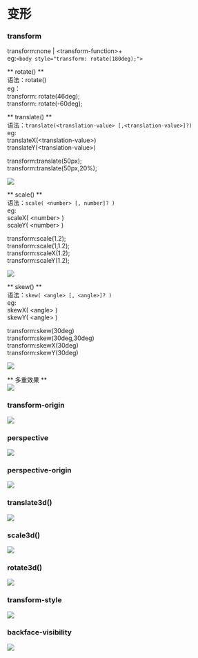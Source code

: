 # 变形  

### transform  
transform:none | \<transform-function\>+  
eg:`<body style="transform: rotate(180deg);">`   


** rotate() **  
语法：rotate(<angle>)   
eg：  
transform: rotate(46deg);  
transform: rotate(-60deg);


** translate() **  
语法：`translate(<translation-value> [,<translation-value>]?)  `  
eg:   
translateX(<translation-value\>)  
translateY(<translation-value\>)  

transform:translate(50px);   
transform:translate(50px,20%);     

![](assets/css/images/transform.png)

** scale() **  
语法：`scale( <number> [, number]? )`  
eg:  
scaleX( <number\> )  
scaleY( <number\> )  

transform:scale(1.2);  
transform:scale(1,1.2);  
transform:scaleX(1.2);  
transform:scaleY(1.2);  

![](assets/css/images/scale.png)

** skew() **  
语法：`skew( <angle> [, <angle>]? )`  
eg:  
skewX( <angle\> )  
skewY( <angle\> )  

transform:skew(30deg)   
transform:skew(30deg,30deg)   
transform:skewX(30deg)  
transform:skewY(30deg)  

![](assets/css/images/skew.png)

** 多重效果 **  
![](assets/css/images/transform2.png)

### transform-origin  
![](assets/css/images/transform-origin.png)  

### perspective  
![](assets/css/images/perspective.png)  

### perspective-origin  
![](assets/css/images/perspective-origin.png)  

### translate3d()  
![](assets/css/images/translate3d.png)  

### scale3d()  
![](assets/css/images/scale3d.png)  

### rotate3d()  
![](assets/css/images/rotate3d.png)  

### transform-style  
![](assets/css/images/transform-style.png)  

### backface-visibility  
![](assets/css/images/backface-visibility.png)  
